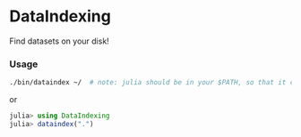 # DataIndexing

Find datasets on your disk!

### Usage

```bash
./bin/dataindex ~/  # note: julia should be in your $PATH, so that it can run.
```

or

```julia
julia> using DataIndexing
julia> dataindex(".")
```

